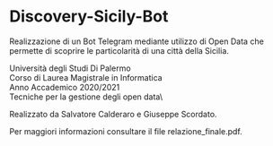 # Discovery-Sicily-Bot
Realizzazione di un Bot Telegram mediante utilizzo di Open Data che permette di scoprire le particolarità di una città della Sicilia.

Università degli Studi Di Palermo\
Corso di Laurea Magistrale in Informatica\
Anno Accademico 2020/2021\
Tecniche per la gestione degli open data\

Realizzato da Salvatore Calderaro e Giuseppe Scordato.

Per maggiori informazioni consultare il file relazione_finale.pdf.
